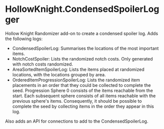 # HollowKnight.CondensedSpoilerLogger

Hollow Knight Randomizer add-on to create a condensed spoiler log. Adds the following logs:

- CondensedSpoilerLog: Summarises the locations of the most important items.
- NotchCostSpoiler: Lists the randomized notch costs. Only generated with notch costs randomized.
- AreaSortedItemSpoilerLog: Lists the items placed at randomized locations, with the locations grouped by area.
- OrderedItemProgressionSpoilerLog: Lists the randomized item placements in an order that they could be collected to complete the seed.
Progression Sphere 0 consists of the items reachable from the start. Each subsequent sphere consists of all items reachable with the previous sphere's items.
Consequently, it should be possible to complete the seed by collecting items in the order they appear in this log.

Also adds an API for connections to add to the CondensedSpoilerLog.
